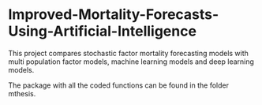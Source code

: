 # Improved-Mortality-Forecasts-Using-Artificial-Intelligence

This project compares stochastic factor mortality forecasting models with multi population factor models, machine learning models and deep learning models.

The package with all the coded functions can be found in the folder mthesis.


